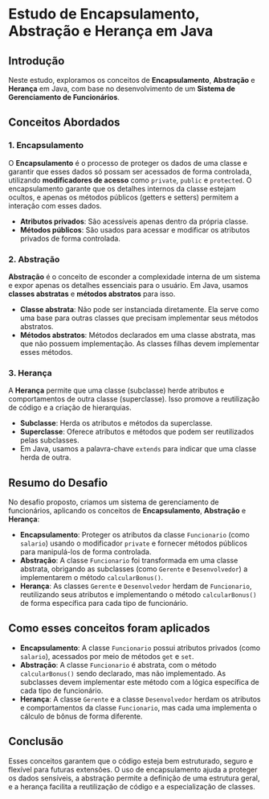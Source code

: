 # Estudo de Encapsulamento, Abstração e Herança em Java

## Introdução
Neste estudo, exploramos os conceitos de **Encapsulamento**, **Abstração** e **Herança** em Java, com base no desenvolvimento de um **Sistema de Gerenciamento de Funcionários**.

## Conceitos Abordados

### 1. Encapsulamento
O **Encapsulamento** é o processo de proteger os dados de uma classe e garantir que esses dados só possam ser acessados de forma controlada, utilizando **modificadores de acesso** como `private`, `public` e `protected`. O encapsulamento garante que os detalhes internos da classe estejam ocultos, e apenas os métodos públicos (getters e setters) permitem a interação com esses dados.

- **Atributos privados**: São acessíveis apenas dentro da própria classe.
- **Métodos públicos**: São usados para acessar e modificar os atributos privados de forma controlada.

### 2. Abstração
**Abstração** é o conceito de esconder a complexidade interna de um sistema e expor apenas os detalhes essenciais para o usuário. Em Java, usamos **classes abstratas** e **métodos abstratos** para isso.

- **Classe abstrata**: Não pode ser instanciada diretamente. Ela serve como uma base para outras classes que precisam implementar seus métodos abstratos.
- **Métodos abstratos**: Métodos declarados em uma classe abstrata, mas que não possuem implementação. As classes filhas devem implementar esses métodos.

### 3. Herança
A **Herança** permite que uma classe (subclasse) herde atributos e comportamentos de outra classe (superclasse). Isso promove a reutilização de código e a criação de hierarquias.

- **Subclasse**: Herda os atributos e métodos da superclasse.
- **Superclasse**: Oferece atributos e métodos que podem ser reutilizados pelas subclasses.
- Em Java, usamos a palavra-chave `extends` para indicar que uma classe herda de outra.

## Resumo do Desafio
No desafio proposto, criamos um sistema de gerenciamento de funcionários, aplicando os conceitos de **Encapsulamento**, **Abstração** e **Herança**:

- **Encapsulamento**: Proteger os atributos da classe `Funcionario` (como `salario`) usando o modificador `private` e fornecer métodos públicos para manipulá-los de forma controlada.
- **Abstração**: A classe `Funcionario` foi transformada em uma classe abstrata, obrigando as subclasses (como `Gerente` e `Desenvolvedor`) a implementarem o método `calcularBonus()`.
- **Herança**: As classes `Gerente` e `Desenvolvedor` herdam de `Funcionario`, reutilizando seus atributos e implementando o método `calcularBonus()` de forma específica para cada tipo de funcionário.

## Como esses conceitos foram aplicados

- **Encapsulamento**: A classe `Funcionario` possui atributos privados (como `salario`), acessados por meio de métodos `get` e `set`.
- **Abstração**: A classe `Funcionario` é abstrata, com o método `calcularBonus()` sendo declarado, mas não implementado. As subclasses devem implementar este método com a lógica específica de cada tipo de funcionário.
- **Herança**: A classe `Gerente` e a classe `Desenvolvedor` herdam os atributos e comportamentos da classe `Funcionario`, mas cada uma implementa o cálculo de bônus de forma diferente.

## Conclusão
Esses conceitos garantem que o código esteja bem estruturado, seguro e flexível para futuras extensões. O uso de encapsulamento ajuda a proteger os dados sensíveis, a abstração permite a definição de uma estrutura geral, e a herança facilita a reutilização de código e a especialização de classes.
